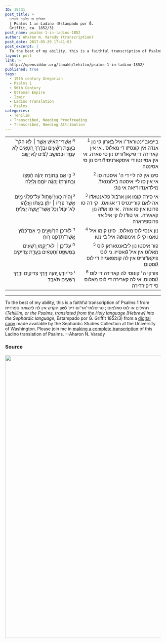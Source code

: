 ```yaml
---
ID: 15431
post_title: >
  תהלים א׳ בלשון לאדינו
  | Psalms 1 in Ladino (Estampado por Ǧ.
  Griffit, ca. 1852/3)
post_name: psalms-1-in-ladino-1852
author: Aharon N. Varady (transcription)
post_date: 2017-05-29 17:41:03
post_excerpt: |
  To the best of my ability, this is a faithful transcription of Psalms 1 from תהילים או לוס סאלמוס ; טריסלאד'אד'וס דיל לשון הקדש אין לה לינגואה ספרדית (<em>Tehillim, or the Psalms, translated from the Holy language [Hebrew] into the Sephardic language</em>, Estampado por Ǧ. Griffit 1852/3) from a digital copy made available by the Sephardic Studies Collection at the University of Washington. Please join me in <a href="https://he.wikisource.org/wiki/%D7%9E%D7%A4%D7%AA%D7%97:Tehilim,_o_los_Salmos,_trezladados_del_leshon_ha-%E1%B8%B3odesh_en_la_lingua_Sefaradit.pdf">making a complete transcription</a> of this Ladino translation of Psalms. --Aharon N. Varady
layout: post
link: >
  http://opensiddur.org/tanakh/tehilim/psalms-1-in-ladino-1852/
published: true
tags:
  - 19th century Gregorian
  - Psalms 1
  - 56th Century
  - Ottoman Empire
  - Izmir
  - Ladino Translation
  - Psalms
categories:
  - Tehilim
  - Transcribed, Needing Proofreading
  - Transcribed, Needing Attribution
---
```

<table style="margin-left: auto;margin-right: auto;">
<tbody>
<tr><td style="vertical-align:top;">
<div class="liturgy" style="text-align: right;"><span lang="he">
<sup>א</sup>&nbsp;אַ֥שְֽׁרֵי־הָאִ֗ישׁ אֲשֶׁ֤ר ׀ לֹ֥א הָלַךְ֮ בַּעֲצַ֪ת רְשָׁ֫עִ֥ים 
וּבְדֶ֣רֶךְ חַ֭טָּאִים לֹ֥א עָמָ֑ד 
וּבְמוֹשַׁ֥ב לֵ֝צִ֗ים לֹ֣א יָשָֽׁב׃
</span></div></td>

<td style="vertical-align:top;" width="53%">
<div class="ladino" style="text-align: right;"><span lang="he">
<sup>1</sup>&nbsp;ביינאב׳ינטוראד׳ו איל בﬞארון קי נון אנדה אין קונ‫סיזﬞו די מאלוס‪ .
‬אי אין קארירה די פיקאדﬞוריס נון סי‬ ‫פארה. 
אי אין אסיינטו די איסקארניסידﬞוריס נון סי א‫סינטה׃
</span></div></td></tr>


<tr><td style="vertical-align:top;" width="46%">
<div class="liturgy" style="text-align: right;"><span lang="he">
<sup>ב</sup>&nbsp;כִּ֤י אִ֥ם בְּתוֹרַ֥ת יְהוָ֗ה חֶ֫פְצ֥וֹ 
וּֽבְתוֹרָת֥וֹ יֶהְגֶּ֗ה יוֹמָ֥ם וָלָֽיְלָה׃
</span></div></td>

<td style="vertical-align:top;" width="53%">
<div class="ladino" style="text-align: right;"><span lang="he">
<sup>2</sup>&nbsp;סינו אין לה ליי די ה׳ איסטה סו בﬞילונטאדﬞ‪.‬‬ 
‫אי אין סו ליי איסטה מילדאנדו דיאה אי נוגﬞי׃
</span></div></td></tr>


<tr><td style="vertical-align:top;" width="46%">
<div class="liturgy" style="text-align: right;"><span lang="he">
<sup>ג</sup>&nbsp;וְֽהָיָ֗ה כְּעֵץ֮ שָׁת֪וּל עַֽל־פַּלְגֵ֫י מָ֥יִם 
אֲשֶׁ֤ר פִּרְי֨וֹ ׀ יִתֵּ֬ן בְּעִתּ֗וֹ 
וְעָלֵ֥הוּ לֹֽא־יִבּ֑וֹל 
וְכֹ֖ל אֲשֶׁר־יַעֲשֶׂ֣ה יַצְלִֽיחַ׃
</span></div></td>

<td style="vertical-align:top;" width="53%">
<div class="ladino" style="text-align: right;"><span lang="he">
<sup>3</sup>&nbsp;אי‬ ‫סירה קומו און ארבﬞ‬ול פלאנטאדﬞו אה לאם קוריינטיס די ‫אגואס‪ .‬
קי דה סו פרוטו אין סו אורה‪ .
‬אי סו אוזﬞה ‫נון קאאירה‪ .‬
אי טודﬞו לו קי איל אזי פרוספירארה׃
</span></div></td></tr>


<tr><td style="vertical-align:top;" width="46%">
<div class="liturgy" style="text-align: right;"><span lang="he">
<sup>ד</sup>&nbsp;לֹא־כֵ֥ן הָרְשָׁעִ֑ים 
כִּ֥י אִם־כַּ֝מֹּ֗ץ אֲ‍ֽשֶׁר־תִּדְּפֶ֥נּוּ רֽוּחַ׃
</span></div></td>

<td style="vertical-align:top;" width="53%">
<div class="ladino" style="text-align: right;"><span lang="he">
<sup>4</sup>&nbsp;‫נון‬ ‫אנסי לוס מאלוס‪ .‬
סינו קומו איל טאמו קי לו אימפושﬞה‬ ‫איל בﬞיינטו׃
</span></div></td></tr>


<tr><td style="vertical-align:top;" width="46%">
<div class="liturgy" style="text-align: right;"><span lang="he">
<sup>ה</sup>&nbsp;עַל־כֵּ֤ן ׀ לֹא־יָקֻ֣מוּ רְ֭שָׁעִים בַּמִּשְׁפָּ֑ט 
וְ֝חַטָּאִ֗ים בַּעֲדַ֥ת צַדִּיקִֽים׃
</span></div></td>

<td style="vertical-align:top;" width="53%">
<div class="ladino" style="text-align: right;"><span lang="he">
<sup>5</sup>&nbsp;פור איסטו נון לי‪בﬞאנטאראן לוס ‫מאלוס אין איל גﬞואסייו. 
‬ני לוס פיקאדﬞוריס אין לה קומ‫פאנייה די לוס גﬞוסטוס׃
</span></div></td></tr>


<tr><td style="vertical-align:top;" width="46%">
<div class="liturgy" style="text-align: right;"><span lang="he">
<sup>ו</sup>&nbsp;כִּֽי־יוֹדֵ֣עַ יְ֭הוָה דֶּ֣רֶךְ צַדִּיקִ֑ים 
וְדֶ֖רֶךְ רְשָׁעִ֣ים תֹּאבֵֽד׃
</span></div></td>

<td style="vertical-align:top;">
<div class="ladino" style="text-align: right;"><span lang="he">
<sup>6</sup>&nbsp;פורקי ה׳ קונוסי לה קארירה ‫די לוס גﬞוסטוס. 
אי לה קארירה די לוס מאלוס סי דיפירדירה׃
</span></div></td>
</tr>
</tbody></table>

<hr />

To the best of my ability, this is a faithful transcription of Psalms 1 from תהילים או לוס סאלמוס ; טריסלאד'אד'וס דיל לשון הקדש אין לה לינגואה ספרדית (<em>Tehillim, or the Psalms, translated from the Holy language [Hebrew] into the Sephardic language</em>, Estampado por Ǧ. Griffit 1852/3) from a <a href="http://digitalcollections.lib.washington.edu/cdm/compoundobject/collection/p16786coll3/id/2453/rec/3">digital copy</a> made available by the Sephardic Studies Collection at the University of Washington. Please join me in <a href="https://he.wikisource.org/wiki/%D7%9E%D7%A4%D7%AA%D7%97:Tehilim,_o_los_Salmos,_trezladados_del_leshon_ha-%E1%B8%B3odesh_en_la_lingua_Sefaradit.pdf">making a complete transcription</a> of this Ladino translation of Psalms. --Aharon N. Varady

<h3>Source</h3>

<a href="https://he.wikisource.org/wiki/%D7%A2%D7%9E%D7%95%D7%93:Tehilim,_o_los_Salmos,_trezladados_del_leshon_ha-%E1%B8%B3odesh_en_la_lingua_Sefaradit.pdf/2"><img src="http://opensiddur.org/wp-content/uploads/2017/05/page2-1024px-Tehilim_o_los_Salmos_trezladados_del_leshon_ha-ḳodesh_en_la_lingua_Sefaradit.pdf.jpg" alt="" width="827" height="916" class="aligncenter size-full wp-image-15435" /></a>
